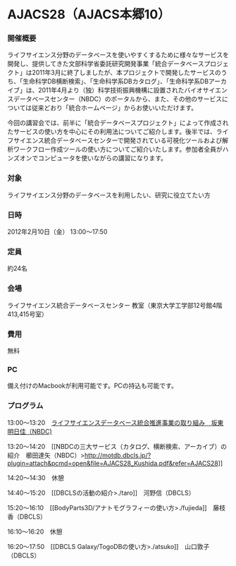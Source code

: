 # AJACS28（AJACS本郷10）

### 開催概要
ライフサイエンス分野のデータベースを使いやすくするために様々なサービスを開発し、提供してきた文部科学省委託研究開発事業「統合データベースプロジェクト」は2011年3月に終了しましたが、本プロジェクトで開発したサービスのうち、「生命科学DB横断検索」、「生命科学系DBカタログ」、「生命科学系DBアーカイブ」は、2011年4月より（独）科学技術振興機構に設置されたバイオサイエンスデータベースセンター（NBDC）のポータルから、また、その他のサービスについては従来どおり「統合ホームページ」からお使いいただけます。

今回の講習会では、前半に「統合データベースプロジェクト」によって作成されたサービスの使い方を中心にその利用法についてご紹介します。後半では、ライフサイエンス統合データベースセンターで開発されている可視化ツールおよび解析ワークフロー作成ツールの使い方についてご紹介いたします。参加者全員がハンズオンでコンピュータを使いながらの講習になります。


### 対象
ライフサイエンス分野のデータベースを利用したい、研究に役立てたい方

### 日時
2012年2月10日（金） 13:00～17:50

### 定員
約24名

### 会場
ライフサイエンス統合データベースセンター 教室（東京大学工学部12号館4階413,415号室）

### 費用
無料

### PC
備え付けのMacbookが利用可能です。PCの持込も可能です。


### プログラム
13:00～13:20　[ライフサイエンスデータベース統合推進事業の取り組み　坂東明日佳（NBDC)](https://github.com/AJACS-training/AJACS28/blob/master/01_bando/)

13:20～14:20　[[NBDCの三大サービス（カタログ、横断検索、アーカイブ）の紹介　櫛田達矢（NBDC）>http://motdb.dbcls.jp/?plugin=attach&pcmd=open&file=AJACS28_Kushida.pdf&refer=AJACS28]] 

14:20～14:30　休憩

14:40～15:20　[[DBCLSの活動の紹介>./taro]]　河野信（DBCLS）

15:20～16:10　[[BodyParts3D/アナトモグラフィーの使い方>./fujieda]]　藤枝香（DBCLS）

16:10～16:20　休憩

16:20～17:50　[[DBCLS Galaxy/TogoDBの使い方>./atsuko]]　山口敦子（DBCLS）
